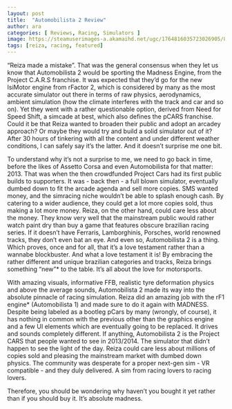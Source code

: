 ```yaml
---
layout: post
title:  "Automobilista 2 Review"
author: ara
categories: [ Reviews, Racing, Simulators ]
image: https://steamuserimages-a.akamaihd.net/ugc/1764816035723026905/81A467AC265231E57CA473EDEC1B8578AF9B538B/?imw=2048&imh=1152&ima=fit&impolicy=Letterbox&imcolor=%23000000&letterbox=true
tags: [reiza, racing, featured]
---
```

“Reiza made a mistake”. That was the general consensus when they let us know that Automobilista 2 would be sporting the Madness Engine, from the Project C.A.R.S franchise. It was expected that they’d go for the new IsiMotor engine from rFactor 2, which is considered by many as the most accurate simulator out there in terms of raw physics, aerodynamics, ambient simulation (how the climate interferes with the track and car and so on). Yet they went with a rather questionable option, derived from Need for Speed Shift, a simcade at best, which also defines the pCARS franchise. Could it be that Reiza wanted to broaden their public and adopt an arcadey approach? Or maybe they would try and build a solid simulator out of it? After 30 hours of tinkering with all the content and under different weather conditions, I can safely say it’s the latter. And it doesn’t surprise me one bit.

To understand why it’s not a surprise to me, we need to go back in time, before the likes of Assetto Corsa and even Automobilista for that matter: 2013. That was when the then crowdfunded Project Cars had its first public builds to supporters. It was - back then - a full blown simulator, eventually dumbed down to fit the arcade agenda and sell more copies. SMS wanted money, and the simracing niche wouldn’t be able to splash enough cash. By catering to a wider audience, they could get a lot more copies sold, thus making a lot more money. Reiza, on the other hand, could care less about the money. They know very well that the mainstream public would rather watch paint dry than buy a game that features obscure brazilian racing series. If it doesn’t have Ferraris, Lamborghinis, Porsches, world renowned tracks, they don’t even bat an eye. And even so, Automobilista 2 is a thing. Which proves, once and for all, that it’s a love testament rather than a wannabe blockbuster. And what a love testament it is! By embracing the rather different and unique brazilian categories and tracks, Reiza brings something “new”* to the table. It’s all about the love for motorsports.

With amazing visuals, informative FFB, realistic tyre deformation physics and above the average sounds, Automobilista 2 made its way into the absolute pinnacle of racing simulation. Reiza did an amazing job with the rF1 engine* (Automobilista 1) and made sure to do it again with MADNESS. Despite being labeled as a bootleg pCars by many (wrongly, of course), it has nothing in common with the previous other than the graphics engine and a few UI elements which are eventually going to be replaced. It drives and sounds completely different. If anything, Automobilista 2 is the Project CARS that people wanted to see in 2013/2014. The simulator that didn’t happen to see the light of the day. Reiza could care less about millions of copies sold and pleasing the mainstream market with dumbed down physics. The community was desperate for a proper next-gen sim - VR compatible - and they duly delivered. A sim from racing lovers to racing lovers.

Therefore, you should be wondering why haven’t you bought it yet rather than if you should buy it. It’s absolute madness.